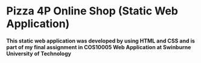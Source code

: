 # Pizza 4P Online Shop (Static Web Application)
#### This static web application was developed by using HTML and CSS and is part of my final assignment in COS10005 Web Application at Swinburne University of Technology
